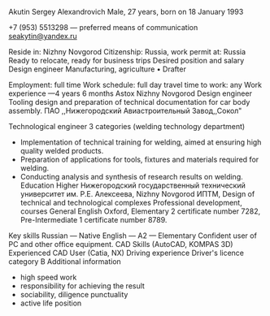 Akutin Sergey Alexandrovich
Male, 27 years, born on 18 January 1993

+7 (953) 5513298 — preferred means of communication
seakytin@yandex.ru

Reside in: Nizhny Novgorod
Citizenship: Russia, work permit at: Russia
Ready to relocate, ready for business trips
Desired position and salary
Design engineer
Manufacturing, agriculture
• Drafter

Employment: full time
Work schedule: full day
travel time to work: any
Work experience —4 years 6 months
Astox
Nizhny Novgorod
Design engineer
Tooling design and preparation of technical documentation for car body assembly.
ПАО ,,Нижегородский Авиастроительный Завод,,Сокол"

Technological engineer 3 categories (welding technology department)
- Implementation of technical training for welding, aimed at ensuring high quality welded products.
- Preparation of applications for tools, fixtures and materials required for welding.
- Conducting analysis and synthesis of research results on welding.
Education
Higher
Нижегородский государственный технический университет им. Р.Е. Алексеева, Nizhny Novgorod
ИПТМ, Design of technical and technological complexes
Professional development, courses
General English
Oxford, Elementary 2 certificate number 7282, Pre-Intermediate 1 certificate number 8789.

Key skills
Russian — Native
English — A2 — Elementary
Confident user of PC and other office equipment. CAD Skills (AutoCAD, KOMPAS 3D) Experienced CAD User (Catia, NX)
Driving experience
Driver's licence category B
Additional information
- high speed work
- responsibility for achieving the result
- sociability, diligence punctuality
- active life position
